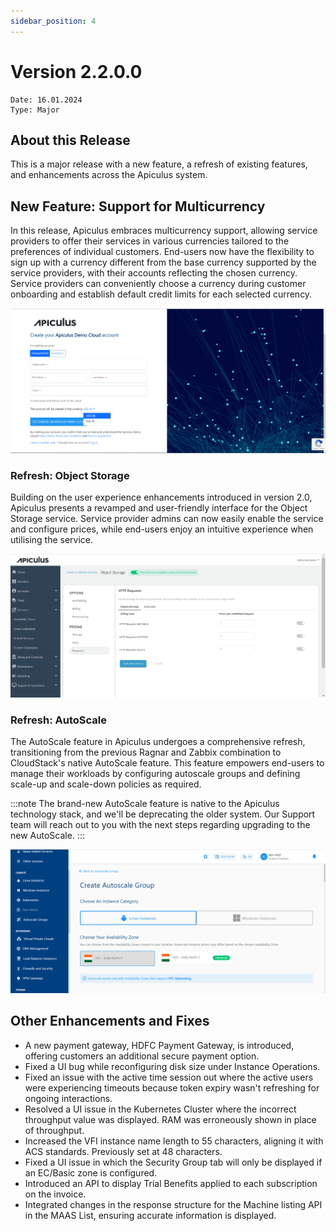 ```yaml
---
sidebar_position: 4
---
```

# Version 2.2.0.0
```
Date: 16.01.2024
Type: Major
```

## About this Release

This is a major release with a new feature, a refresh of existing features, and enhancements across the Apiculus system.

## New Feature: Support for Multicurrency

In this release, Apiculus embraces multicurrency support, allowing service providers to offer their services in various currencies tailored to the preferences of individual customers. End-users now have the flexibility to sign up with a currency different from the base currency supported by the service providers, with their accounts reflecting the chosen currency. Service providers can conveniently choose a currency during customer onboarding and establish default credit limits for each selected currency.

![image](img/22001.png)

### Refresh: Object Storage

Building on the user experience enhancements introduced in version 2.0, Apiculus presents a revamped and user-friendly interface for the Object Storage service. Service provider admins can now easily enable the service and configure prices, while end-users enjoy an intuitive experience when utilising the service.

![image](img/22002.png)

### Refresh: AutoScale

The AutoScale feature in Apiculus undergoes a comprehensive refresh, transitioning from the previous Ragnar and Zabbix combination to CloudStack's native AutoScale feature. This feature empowers end-users to manage their workloads by configuring autoscale groups and defining scale-up and scale-down policies as required.

:::note
The brand-new AutoScale feature is native to the Apiculus technology stack, and we'll be deprecating the older system. Our Support team will reach out to you with the next steps regarding upgrading to the new AutoScale.
:::

![image](img/22003.png)

## Other Enhancements and Fixes

- A new payment gateway, HDFC Payment Gateway, is introduced, offering customers an additional secure payment option.
- Fixed a UI bug while reconfiguring disk size under Instance Operations.
- Fixed an issue with the active time session out where the active users were experiencing timeouts because token expiry wasn't refreshing for ongoing interactions.
- Resolved a UI issue in the Kubernetes Cluster where the incorrect throughput value was displayed. RAM was erroneously shown in place of throughput.
- Increased the VFI instance name length to 55 characters, aligning it with ACS standards. Previously set at 48 characters.
- Fixed a UI issue in which the Security Group tab will only be displayed if an EC/Basic zone is configured.
- Introduced an API to display Trial Benefits applied to each subscription on the invoice.
- Integrated changes in the response structure for the Machine listing API in the MAAS List, ensuring accurate information is displayed.
